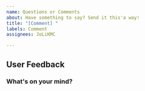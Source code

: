 ```yaml
---
name: Questions or Comments
about: Have something to say? Send it this'a way!
title: "[Comment] "
labels: Comment
assignees: JoLiKMC

---
```


## User Feedback
### What's on your mind?
 
